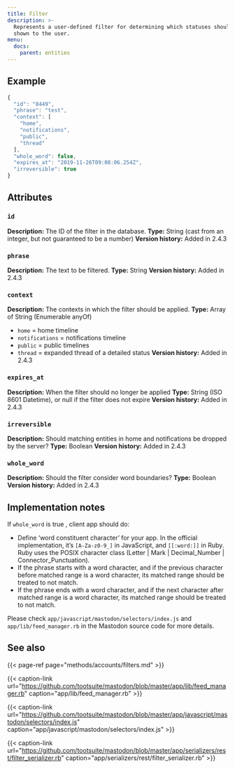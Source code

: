 ```yaml
---
title: Filter
description: >-
  Represents a user-defined filter for determining which statuses should not be
  shown to the user.
menu:
  docs:
    parent: entities
---
```


## Example

```javascript
{
  "id": "8449",
  "phrase": "test",
  "context": [
    "home",
    "notifications",
    "public",
    "thread"
  ],
  "whole_word": false,
  "expires_at": "2019-11-26T09:08:06.254Z",
  "irreversible": true
}
```

## Attributes

### `id`

**Description:** The ID of the filter in the database.
**Type:** String \(cast from an integer, but not guaranteed to be a number\)
**Version history:** Added in 2.4.3

### `phrase`

**Description:** The text to be filtered.
**Type:** String
**Version history:** Added in 2.4.3

### `context`

**Description:** The contexts in which the filter should be applied.
**Type:** Array of String \(Enumerable anyOf\)
- `home` = home timeline
- `notifications` = notifications timeline
- `public` = public timelines
- `thread` = expanded thread of a detailed status
**Version history:** Added in 2.4.3

### `expires_at`

**Description:** When the filter should no longer be applied
**Type:** String \(ISO 8601 Datetime\), or null if the filter does not expire
**Version history:** Added in 2.4.3

### `irreversible`

**Description:** Should matching entities in home and notifications be dropped by the server?
**Type:** Boolean
**Version history:** Added in 2.4.3

### `whole_word`

**Description:** Should the filter consider word boundaries?
**Type:** Boolean
**Version history:** Added in 2.4.3

## Implementation notes

If `whole_word` is true , client app should do:

* Define ‘word constituent character’ for your app. In the official implementation, it’s `[A-Za-z0-9_]` in JavaScript, and `[[:word:]]` in Ruby. Ruby uses the POSIX character class \(Letter \| Mark \| Decimal\_Number \| Connector\_Punctuation\).
* If the phrase starts with a word character, and if the previous character before matched range is a word character, its matched range should be treated to not match.
* If the phrase ends with a word character, and if the next character after matched range is a word character, its matched range should be treated to not match.

Please check `app/javascript/mastodon/selectors/index.js` and `app/lib/feed_manager.rb` in the Mastodon source code for more details.

## See also

{{< page-ref page="methods/accounts/filters.md" >}}

{{< caption-link url="https://github.com/tootsuite/mastodon/blob/master/app/lib/feed_manager.rb" caption="app/lib/feed\_manager.rb" >}}

{{< caption-link url="https://github.com/tootsuite/mastodon/blob/master/app/javascript/mastodon/selectors/index.js" caption="app/javascript/mastodon/selectors/index.js" >}}

{{< caption-link url="https://github.com/tootsuite/mastodon/blob/master/app/serializers/rest/filter_serializer.rb" caption="app/serializers/rest/filter\_serializer.rb" >}}



